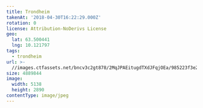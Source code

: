 ```yaml
---
title: Trondheim
takenAt: '2018-04-30T16:22:29.000Z'
rotation: 0
license: Attribution-NoDerivs License
geo:
  lat: 63.500441
  lng: 10.121797
tags:
  - trondheim
url: >-
  //images.ctfassets.net/bncv3c2gt878/2MqJPAEitugdTXdJFqjOEa/985223f3e2cc78897e909cc2105e35b2/trondheim_28072971108_o
size: 4889844
image:
  width: 5138
  height: 2890
contentType: image/jpeg
---
```


